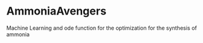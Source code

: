 # AmmoniaAvengers
Machine Learning and ode function for the optimization for the synthesis of ammonia
